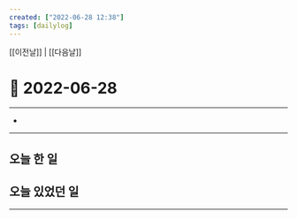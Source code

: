 ```yaml
---
created: ["2022-06-28 12:38"]
tags: [dailylog]
---
```


[[이전날]] | [[다음날]]


# 📅  2022-06-28
---
-

---

##  오늘 한 일


## 오늘 있었던 일

---

